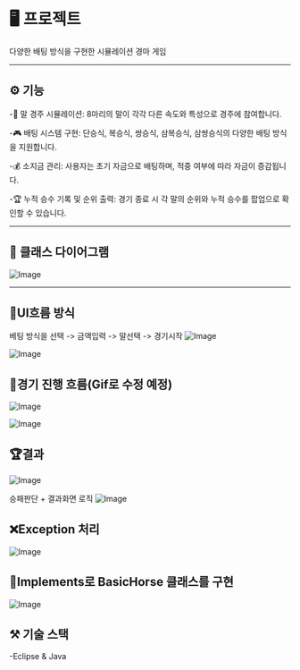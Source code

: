 # 🖥️ 프로젝트
다양한 배팅 방식을 구현한 시뮬레이션 경마 게임

---

## ⚙️ 기능

-🐎 말 경주 시뮬레이션: 8마리의 말이 각각 다른 속도와 특성으로 경주에 참여합니다.

-🎮 배팅 시스템 구현: 단승식, 복승식, 쌍승식, 삼복승식, 삼쌍승식의 다양한 배팅 방식을 지원합니다.

-💰 소지금 관리: 사용자는 초기 자금으로 배팅하며, 적중 여부에 따라 자금이 증감됩니다.

-🏆 누적 승수 기록 및 순위 출력: 경기 종료 시 각 말의 순위와 누적 승수를 팝업으로 확인할 수 있습니다.

---

## 🔧 클래스 다이어그램
![Image](https://github.com/user-attachments/assets/a00de204-bf34-49eb-b74a-4f4e66987999)

---


## 🔄UI흐름 방식
베팅 방식을 선택 -> 금액입력 -> 말선택 -> 경기시작
![Image](https://github.com/user-attachments/assets/250d3857-eac2-48cf-a26f-cc9767940e53)  

![Image](https://github.com/user-attachments/assets/881d432a-e360-44e6-8934-f654cfd767c0)


## 🐎경기 진행 흐름(Gif로 수정 예정)
![Image](https://github.com/user-attachments/assets/06f15102-3af7-45ae-86a0-5db909aa0761)  

![Image](https://github.com/user-attachments/assets/5e40495e-1152-4236-90ef-616c0d1149bc)  


## 🏆결과  

![Image](https://github.com/user-attachments/assets/bf02f3a7-a166-4bda-8fdb-cb87f56ba576)  

승패판단 + 결과화면 로직
![Image](https://github.com/user-attachments/assets/ff19df7f-9e90-4a2e-95b5-c1e176ee0209)

## ❌Exception 처리  

![Image](https://github.com/user-attachments/assets/56495381-02dd-4735-8724-952839dd101f)

## 🧩Implements로 BasicHorse 클래스를 구현  

![Image](https://github.com/user-attachments/assets/79124427-7223-4466-a8d7-bd581948b827)  


## ⚒️ 기술 스택  

-Eclipse & Java
